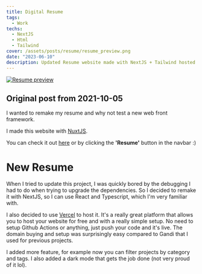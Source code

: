 ```yaml
---
title: Digital Resume
tags:
  - Work
techs:
  - NextJS
  - Html
  - Tailwind
cover: /assets/posts/resume/resume_preview.png
date: "2023-06-10"
description: Updated Resume website made with NextJS + Tailwind hosted on Vercel
---
```


<a href="https://resume.gabriel.vidal--ayrinhac.xyz/" target="_blank" >
<img src="/assets/posts/resume/resume_preview.png" alt="Resume preview" class="w-full rounded-lg shadow-lg">
</a>

## Original post from 2021-10-05

I wanted to remake my resume and why not test a new web front framework.

I made this website with [NuxtJS](https://nuxtjs.org/).

You can check it out [here](https://resume.gabriel.vidal--ayrinhac.xyz/) or by clicking the **'Resume'** button in the navbar :)

# New Resume

When I tried to update this project, I was quickly bored by the debugging I had to do when trying to upgrade the dependencies. So I decided to remake it with NextJS, so I can use React and Typescript, which I'm very familiar with.

I also decided to use [Vercel](https://vercel.com/) to host it. It's a really great platform that allows you to host your website for free and with a really simple setup. No need to setup Github Actions or anything, just push your code and it's live. The domain buying and setup was surprisingly easy compared to Gandi that I used for previous projects.

I added more feature, for example now you can filter projects by category and tags. I also added a dark mode that gets the job done (not very proud of it lol).
